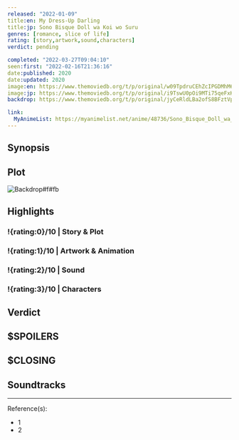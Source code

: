 ```yaml
---
released: "2022-01-09"
title:en: My Dress-Up Darling
title:jp: Sono Bisque Doll wa Koi wo Suru
genres: [romance, slice of life]
rating: [story,artwork,sound,characters]
verdict: pending

completed: "2022-03-27T09:04:10"
seen:first: "2022-02-16T21:36:16"
date:published: 2020
date:updated: 2020
image:en: https://www.themoviedb.org/t/p/original/w09TpdruCEhZcIPGDMhM6sGDhg7.jpg
image:jp: https://www.themoviedb.org/t/p/original/i9TswU0pOi9MTi75qeFxKqIBwz2.jpg
backdrop: https://www.themoviedb.org/t/p/original/jyCeRldLBa2ofS8BFztVpxl6qaN.jpg

link:
  MyAnimeList: https://myanimelist.net/anime/48736/Sono_Bisque_Doll_wa_Koi_wo_Suru
---
```



## Synopsis

## Plot

![Backdrop#f#fb](https://www.themoviedb.org/t/p/original/2iYfq4Q4IXSmWXU8A4B3Py29jiB.jpg "Source: TMDB")

## Highlights

### !{rating:0}/10 | Story & Plot

### !{rating:1}/10 | Artwork & Animation

### !{rating:2}/10 | Sound

### !{rating:3}/10 | Characters

## Verdict

## $SPOILERS

## $CLOSING

## Soundtracks

***
Reference(s):

- 1
- 2

